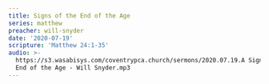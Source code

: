 ```yaml
---
title: Signs of the End of the Age
series: matthew
preacher: will-snyder
date: '2020-07-19'
scripture: 'Matthew 24:1-35'
audio: >-
  https://s3.wasabisys.com/coventrypca.church/sermons/2020.07.19.A Signs of the
  End of the Age - Will Snyder.mp3
---
```

